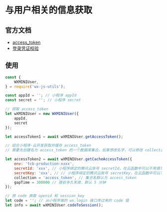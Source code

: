 # 与用户相关的信息获取

## 官方文档
* [access_token](https://developers.weixin.qq.com/miniprogram/dev/api/token.html)
* [登录凭证校验](https://developers.weixin.qq.com/miniprogram/dev/api/api-login.html)

## 使用

```js
const {
    WXMINIUser,
} = require('wx-js-utils');

const appId = ''; // 小程序 appId
const secret = ''; // 小程序 secret

// 获取 access_token
let wXMINIUser = new WXMINIUser({
    appId,
    secret
});

let accessToken1 = await wXMINIUser.getAccessToken();

// 结合小程序·云开发获取并缓存 access_token
// 需要先创建名为 access_token 的一个数据库集合，如果想改名字，可以修改 collection 参数 

let accessToken2 = await wXMINIUser.getCacheAccessToken({
    env: 'tcb-production-xxxx',
    secretId: 'xxx', // 小程序绑定的腾讯云账号 secretId，在云函数中可以不用填写
    secretKey: 'xxx', // // 小程序绑定的腾讯云账号 secretKey，在云函数中可以不用填写
    collection = 'access_token', // 集合名默认为 access_token
    gapTime = 300000 // 提前多久失效，默认 5 分钟
});

// 用 code 换取 openid 和 session_key
let code = ''; // 从小程序端的 wx.login 接口传过来的 code 值
let info = await wXMINIUser.codeToSession();
```